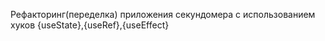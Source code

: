 Рефакторинг(переделка) приложения секундомера с использованием хуков {useState},{useRef},{useEffect}

